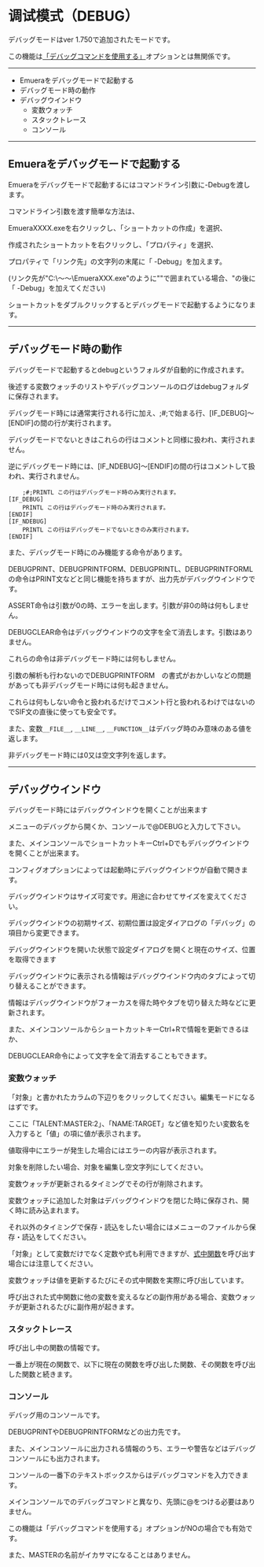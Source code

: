 ﻿# 调试模式（DEBUG）

デバッグモードはver 1.750で追加されたモードです。

この機能は[「デバッグコマンドを使用する」](/Wiki/emuera_wiki/eramaker_base_dev_info/debugcom.md)オプションとは無関係です。

----------------------------------------

+ Emueraをデバッグモードで起動する
+ デバッグモード時の動作
+ デバッグウインドウ
	+ 変数ウォッチ
	+ スタックトレース
	+ コンソール

----------------------------------------

## Emueraをデバッグモードで起動する

Emueraをデバッグモードで起動するにはコマンドライン引数に-Debugを渡します。

コマンドライン引数を渡す簡単な方法は、

EmueraXXXX.exeを右クリックし、「ショートカットの作成」を選択、

作成されたショートカットを右クリックし、「プロパティ」を選択、

プロパティで「リンク先」の文字列の末尾に「 -Debug」を加えます。

(リンク先が"C:\～～\EmueraXXX.exe"のように""で囲まれている場合、"の後に「 -Debug」を加えてください)

ショートカットをダブルクリックするとデバッグモードで起動するようになります。

----------------------------------------

## デバッグモード時の動作

デバッグモードで起動するとdebugというフォルダが自動的に作成されます。

後述する変数ウォッチのリストやデバッグコンソールのログはdebugフォルダに保存されます。

デバッグモード時には通常実行される行に加え、;#;で始まる行、[IF_DEBUG]～[ENDIF]の間の行が実行されます。

デバッグモードでないときはこれらの行はコメントと同様に扱われ、実行されません。

逆にデバッグモード時には、[IF_NDEBUG]～[ENDIF]の間の行はコメントして扱われ、実行されません。

```
	;#;PRINTL この行はデバッグモード時のみ実行されます。
[IF_DEBUG]
	PRINTL この行はデバッグモード時のみ実行されます。
[ENDIF]
[IF_NDEBUG]
	PRINTL この行はデバッグモードでないときのみ実行されます。
[ENDIF]
```

また、デバッグモード時にのみ機能する命令があります。

DEBUGPRINT、DEBUGPRINTFORM、DEBUGPRINTL、DEBUGPRINTFORML の命令はPRINT文などと同じ機能を持ちますが、出力先がデバッグウインドウです。

ASSERT命令は引数が0の時、エラーを出します。引数が非0の時は何もしません。

DEBUGCLEAR命令はデバッグウインドウの文字を全て消去します。引数はありません。

これらの命令は非デバッグモード時には何もしません。

引数の解析も行わないのでDEBUGPRINTFORM　の書式がおかしいなどの問題があっても非デバッグモード時には何も起きません。

これらは何もしない命令と扱われるだけでコメント行と扱われるわけではないのでSIF文の直後に使っても安全です。

また、変数`__FILE__`, `__LINE__`, `__FUNCTION__`はデバッグ時のみ意味のある値を返します。

非デバッグモード時には0又は空文字列を返します。

----------------------------------------

## デバッグウインドウ
デバッグモード時にはデバッグウインドウを開くことが出来ます

メニューのデバッグから開くか、コンソールで@DEBUGと入力して下さい。

また、メインコンソールでショートカットキーCtrl+Dでもデバッグウインドウを開くことが出来ます。

コンフィグオプションによっては起動時にデバッグウインドウが自動で開きます。

デバッグウインドウはサイズ可変です。用途に合わせてサイズを変えてください。

デバッグウインドウの初期サイズ、初期位置は設定ダイアログの「デバッグ」の項目から変更できます。

デバッグウインドウを開いた状態で設定ダイアログを開くと現在のサイズ、位置を取得できます

デバッグウインドウに表示される情報はデバッグウインドウ内のタブによって切り替えることができます。

情報はデバッグウインドウがフォーカスを得た時やタブを切り替えた時などに更新されます。

また、メインコンソールからショートカットキーCtrl+Rで情報を更新できるほか、

DEBUGCLEAR命令によって文字を全て消去することもできます。

### 変数ウォッチ

「対象」と書かれたカラムの下辺りをクリックしてください。編集モードになるはずです。

ここに「TALENT:MASTER:2」、「NAME:TARGET」など値を知りたい変数名を入力すると「値」の項に値が表示されます。

値取得中にエラーが発生した場合にはエラーの内容が表示されます。

対象を削除したい場合、対象を編集し空文字列にしてください。

変数ウォッチが更新されるタイミングでその行が削除されます。

変数ウォッチに追加した対象はデバッグウインドウを閉じた時に保存され、開く時に読み込まれます。

それ以外のタイミングで保存・読込をしたい場合にはメニューのファイルから保存・読込をしてください。

「対象」として変数だけでなく定数や式も利用できますが、[式中関数](/Wiki/emuera_wiki/eramaker_base_dev_info/exmeth.md)を呼び出す場合には注意してください。

変数ウォッチは値を更新するたびにその式中関数を実際に呼び出しています。

呼び出された式中関数に他の変数を変えるなどの副作用がある場合、変数ウォッチが更新されるたびに副作用が起きます。

### スタックトレース

呼び出し中の関数の情報です。

一番上が現在の関数で、以下に現在の関数を呼び出した関数、その関数を呼び出した関数と続きます。

### コンソール
デバッグ用のコンソールです。

DEBUGPRINTやDEBUGPRINTFORMなどの出力先です。

また、メインコンソールに出力される情報のうち、エラーや警告などはデバッグコンソールにも出力されます。

コンソールの一番下のテキストボックスからはデバッグコマンドを入力できます。

メインコンソールでのデバッグコマンドと異なり、先頭に@をつける必要はありません。

この機能は「デバッグコマンドを使用する」オプションがNOの場合でも有効です。

また、MASTERの名前がイカサマになることはありません。
